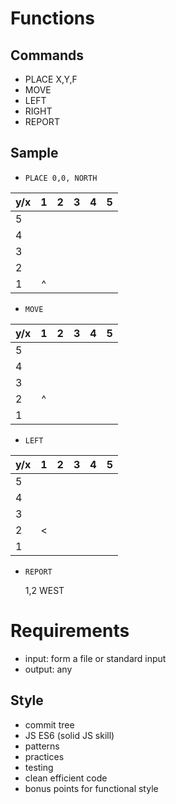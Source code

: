 # Functions
## Commands
- PLACE X,Y,F
- MOVE
- LEFT
- RIGHT
- REPORT

## Sample

- `PLACE 0,0, NORTH`

| y/x   | 1| 2  |  3 | 4 | 5|
|:--|:------:|:------:|:------:|:------:|:------:|
| 5 | | | | | |
| 4 | | | | | |
| 3 | | | | | |
| 2 | | | | | |
| 1 |^| | | | |

- `MOVE`


| y/x   | 1| 2  |  3 | 4 | 5|
|:--|:------:|:------:|:------:|:------:|:------:|
| 5 | | | | | |
| 4 | | | | | |
| 3 | | | | | |
| 2 |^| | | | |
| 1 | | | | | |


- `LEFT `


| y/x   | 1| 2  |  3 | 4 | 5|
|:--|:------:|:------:|:------:|:------:|:------:|
| 5 | | | | | |
| 4 | | | | | |
| 3 | | | | | |
| 2 |<| | | | |
| 1 | | | | | |


- `REPORT`


    1,2 WEST



# Requirements
- input: form a file or standard input
- output: any

## Style
- commit tree
- JS ES6 (solid JS skill)
- patterns
- practices
- testing
- clean efficient code
- bonus points for functional style



